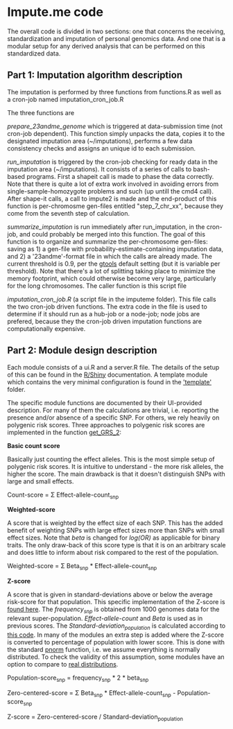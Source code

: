 # Impute.me code

The overall code is divided in two sections: one that concerns the receiving, standardization and imputation of personal genomics data. And one that is a modular setup for any derived analysis that can be performed on this standardized data. 


## Part 1: Imputation algorithm description


The imputation is performed by three functions from functions.R as well as a cron-job named imputation_cron_job.R

The three functions are

*prepare_23andme_genome* which is triggered at data-submission time (not cron-job dependent). This function simply unpacks the data, copies it to the designated imputation area (~/imputations), performs a few data consistency checks and assigns an unique id to each submission.

*run_imputation* is triggered by the cron-job checking for ready data in the imputation area (~/imputations). It consists of a series of calls to bash-based programs. First a shapeit call is made to phase the data correctly. Note that there is quite a lot of extra work involved in avoiding errors from single-sample-homozygote problems and such (up untill the cmd4 call). After shape-it calls, a call to impute2 is made and the end-product of this function is per-chromosme gen-files entitled "step_7_chr_xx", because they come from the seventh step of calculation. 

*summarize_imputation* is run immediately after run_imputation, in the cron-job, and could probably be merged into this function. The goal of this function is to organize and summarize the per-chromosome gen-files: saving as 1) a gen-file with probability-estimate-containing imputation data, and 2) a '23andme'-format file in which the calls are already made. The current threshold is 0.9, per the <a href='http://www.well.ox.ac.uk/~cfreeman/software/gwas/gtool.html'>gtools</a> default setting (but it is variable per threshold). Note that there's a lot of splitting taking place to minimize the memory footprint, which could otherwise become very large, particularly for the long chromosomes. The caller function is this script file

*imputation_cron_job.R* (a script file in the imputeme folder). This file calls the two cron-job driven functions. The extra code in the file is used to determine if it should run as a hub-job or a node-job; node jobs are prefered, because they the cron-job driven imputation functions are computationally expensive.




## Part 2: Module design description

Each module consists of a ui.R and a server.R file. The details of the setup of this can be found in the <a href='http://shiny.rstudio.com/'>R/Shiny</a> documentation. A template module which contains the very minimal configuration is found in the ['template'](https://github.com/lassefolkersen/impute-me/tree/master/template) folder.

The specific module functions are documented by their UI-provided description. For many  of them the calculations are trivial, i.e. reporting the presence and/or absence of a specific SNP. For others, we rely heavily on polygenic risk scores. Three approaches to polygenic risk scores are implemented in the function [get_GRS_2](https://github.com/lassefolkersen/impute-me/blob/5901cb626d0e50a01106d74c48540a41100974a6/functions.R#L1287):


**Basic count score**

Basically just counting the effect alleles. This is the most simple setup of polygenic risk scores. It is intuitive to understand - the more risk alleles, the higher the score. The main drawback is that it doesn't distinguish SNPs with large and small effects.

Count-score =  Σ Effect-allele-count<sub>snp</sub>


**Weighted-score**

A score that is weighted by the effect size of each SNP. This has the added benefit of weighting SNPs with large effect sizes more than SNPs with small effect sizes. Note that _beta_ is changed for _log(OR)_ as applicable for binary traits. The only draw-back of this score type is that it is on an arbitrary scale and does little to inform about risk compared to the rest of the population.

Weighted-score =  Σ Beta<sub>snp</sub> * Effect-allele-count<sub>snp</sub>


**Z-score**

A score that is given in standard-deviations above or below the average risk-score for that population. This specific implementation of the Z-score is [found here](https://github.com/lassefolkersen/impute-me/blob/5901cb626d0e50a01106d74c48540a41100974a6/functions.R#L1387-L1404). The _frequency<sub>snp</sub>_ is obtained from 1000 genomes data for the relevant super-population. _Effect-allele-count_ and _Beta_ is used as in previous scores. The _Standard-deviation<sub>population</sub>_ is calculated according to [this code](https://github.com/lassefolkersen/impute-me/blob/5901cb626d0e50a01106d74c48540a41100974a6/functions.R#L1396-L1404). In many of the modules an extra step is added where the Z-score is converted to percentage of population with lower score. This is done with the standard [pnorm](https://stat.ethz.ch/R-manual/R-devel/library/stats/html/Normal.html) function, i.e. we assume everything is normally distributed. To check the validity of this assumption, some modules have an option to compare to [real distributions](https://www.impute.me/AllDiseases/).

Population-score<sub>snp</sub> = frequency<sub>snp</sub> * 2 * beta<sub>snp</sub>

Zero-centered-score =  Σ Beta<sub>snp</sub> * Effect-allele-count<sub>snp</sub> - Population-score<sub>snp</sub>

Z-score = Zero-centered-score / Standard-deviation<sub>population</sub>

